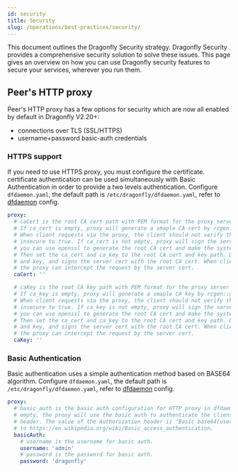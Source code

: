 ```yaml
---
id: security
title: Security
slug: /operations/best-practices/security/
---
```


This document outlines the Dragonfly Security strategy.
Dragonfly Security provides a comprehensive security solution to solve these issues. This page gives an overview on how you can use Dragonfly security features to secure your services, wherever you run them.

## Peer's HTTP proxy

Peer's HTTP proxy has a few options for security which are now all enabled by default in Dragonfly V2.20+:

- connections over TLS (SSL/HTTPS)
- username+password basic-auth credentials

### HTTPS support

If you need to use HTTPS proxy, you must configure the certificate.
certificate authentication can be used simultaneously with Basic Authentication in order to provide a two levels authentication.
Configure `dfdaemon.yaml`, the default path is `/etc/dragonfly/dfdaemon.yaml`, refer to [dfdaemon](../../reference/configuration/client/dfdaemon.md) config.

```yaml
proxy:
  # caCert is the root CA cert path with PEM format for the proxy server to generate the server cert.
  # If ca_cert is empty, proxy will generate a smaple CA cert by rcgen::generate_simple_self_signed.
  # When client requests via the proxy, the client should not verify the server cert and set
  # insecure to true. If ca_cert is not empty, proxy will sign the server cert with the CA cert. If openssl is installed,
  # you can use openssl to generate the root CA cert and make the system trust the root CA cert.
  # Then set the ca_cert and ca_key to the root CA cert and key path. Dfdaemon generates the server cert
  # and key, and signs the server cert with the root CA cert. When client requests via the proxy,
  # the proxy can intercept the request by the server cert.
  caCert: ''

  # caKey is the root CA key path with PEM format for the proxy server to generate the server cert.
  # If ca_key is empty, proxy will generate a smaple CA key by rcgen::generate_simple_self_signed.
  # When client requests via the proxy, the client should not verify the server cert and set
  # insecure to true. If ca_key is not empty, proxy will sign the server cert with the CA cert. If openssl is installed,
  # you can use openssl to generate the root CA cert and make the system trust the root CA cert.
  # Then set the ca_cert and ca_key to the root CA cert and key path. Dfdaemon generates the server cert
  # and key, and signs the server cert with the root CA cert. When client requests via the proxy,
  # the proxy can intercept the request by the server cert.
  caKey: ''
```

### Basic Authentication

Basic authentication uses a simple authentication method based on BASE64 algorithm.
Configure `dfdaemon.yaml`, the default path is `/etc/dragonfly/dfdaemon.yaml`, refer to [dfdaemon](../../reference/configuration/client/dfdaemon.md) config.

```yaml
proxy:
  # basic_auth is the basic auth configuration for HTTP proxy in dfdaemon. If basic_auth is not
  # empty, the proxy will use the basic auth to authenticate the client by Authorization
  # header. The value of the Authorization header is "Basic base64(username:password)", refer
  # to https://en.wikipedia.org/wiki/Basic_access_authentication.
  basicAuth:
    # username is the username for basic auth.
    username: 'admin'
    # password is the password for basic auth.
    password: 'dragonfly'
```
